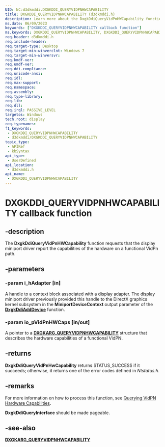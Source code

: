 ```yaml
---
UID: NC:d3dkmddi.DXGKDDI_QUERYVIDPNHWCAPABILITY
title: DXGKDDI_QUERYVIDPNHWCAPABILITY (d3dkmddi.h)
description: Learn more about the DxgkDdiQueryVidPnHWCapability function.
ms.date: 06/09/2023
keywords: ["DXGKDDI_QUERYVIDPNHWCAPABILITY callback function"]
ms.keywords: DXGKDDI_QUERYVIDPNHWCAPABILITY, DXGKDDI_QUERYVIDPNHWCAPABILITY callback, DmFunctions_2e9dffd4-d8af-49f9-86d4-7a67e18df2dc.xml, DxgkDdiQueryVidPnHWCapability, DxgkDdiQueryVidPnHWCapability callback function [Display Devices], d3dkmddi/DxgkDdiQueryVidPnHWCapability, display.dxgkddiqueryvidpnhwcapability
req.header: d3dkmddi.h
req.include-header: 
req.target-type: Desktop
req.target-min-winverclnt: Windows 7
req.target-min-winversvr: 
req.kmdf-ver: 
req.umdf-ver: 
req.ddi-compliance: 
req.unicode-ansi: 
req.idl: 
req.max-support: 
req.namespace: 
req.assembly: 
req.type-library: 
req.lib: 
req.dll: 
req.irql: PASSIVE_LEVEL
targetos: Windows
tech.root: display
req.typenames: 
f1_keywords:
 - DXGKDDI_QUERYVIDPNHWCAPABILITY
 - d3dkmddi/DXGKDDI_QUERYVIDPNHWCAPABILITY
topic_type:
 - APIRef
 - kbSyntax
api_type:
 - UserDefined
api_location:
 - d3dkmddi.h
api_name:
 - DXGKDDI_QUERYVIDPNHWCAPABILITY
---
```


# DXGKDDI_QUERYVIDPNHWCAPABILITY callback function

## -description

The **DxgkDdiQueryVidPnHWCapability** function requests that the display miniport driver report the capabilities of the hardware on a functional VidPn path.

## -parameters

### -param i_hAdapter [in]

A handle to a context block associated with a display adapter. The display miniport driver previously provided this handle to the DirectX graphics kernel subsystem in the **MiniportDeviceContext** output parameter of the [**DxgkDdiAddDevice**](../dispmprt/nc-dispmprt-dxgkddi_add_device.md) function.

### -param io_pVidPnHWCaps [in/out]

A pointer to a [**DXGKARG_QUERYVIDPNHWCAPABILITY**](ns-d3dkmddi-_dxgkarg_queryvidpnhwcapability.md) structure that describes the hardware capabilities of a functional VidPN.

## -returns

**DxgkDdiQueryVidPnHwCapability** returns STATUS_SUCCESS if it succeeds; otherwise, it returns one of the error codes defined in *Ntstatus.h*.

## -remarks

For more information on how to process this function, see [Querying VidPN Hardware Capabilities](/windows-hardware/drivers/display/querying-vidpnhardware-capabilities).

**DxgkDdiQueryInterface** should be made pageable.

## -see-also

[**DXGKARG_QUERYVIDPNHWCAPABILITY**](ns-d3dkmddi-_dxgkarg_queryvidpnhwcapability.md)
